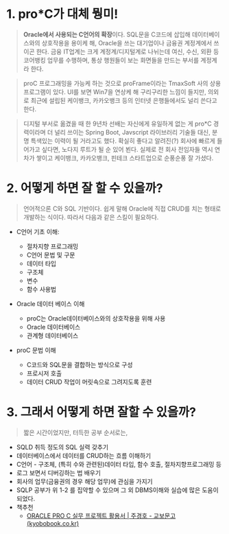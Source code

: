 # 1. pro*C가 대체 뭥미!

> **Oracle에서 사용되는 C언어의 확장**이다. SQL문을 C코드에 삽입해 데이터베이스와의 상호작용을 용이케 해, Oracle을 쓰는 대기업이나 금융권 계정계에서 쓰이곤 한다. 금융 IT업계는 크게 계정계/디지털계로 나뉘는데 여신, 수신, 외환 등 코어뱅킹 업무를 수행하며, 통상 행원들이 보는 화면들을 만드는 부서를 계정계라 한다. 

> proC 프로그래밍을 가능케 하는 것으로 proFrame이라는 TmaxSoft 사의 상용 프로그램이 있다. UI를 보면 Win7을 연상케 해 구리구리한 느낌이 들지만, 의외로 최근에 설립된 케이뱅크, 카카오뱅크 등의 인터넷 은행들에서도 널리 쓴다고 한다. 

> 디지털 부서로 옮겼을 때 한 9년차 선배는 자신에게 유일하게 없는 게 pro*C 경력이라며 더 널리 쓰이는 Spring Boot, Javscript 라이브러리 기술들 대신, 분명 특색있는 이력이 될 거라고도 했다. 확실히 좋다고 알려진(?) 회사에 빠르게 들어가고 싶다면, 노다지 루트가 될 순 있어 뵌다. 실제로 전 회사 전임자들 역시 연차가 쌓이고 케이뱅크, 카카오뱅크, 핀테크 스타트업으로 순풍순풍 잘 가셨다.





# 2. 어떻게 하면 잘 할 수 있을까?

> 언어적으론 C와 SQL 기반이다. 쉽게 말해 Oracle에 직접 CRUD를 치는 형태로 개발하는 식이다. 따라서 다음과 같은 스킬이 필요하다.

- C언어 기초 이해: 
  - 절차지향 프로그래밍
  -  C언어 문법 및 구문
    - 데이터 타입
    - 구조체 
    - 변수
    - 함수 사용법
- Oracle 데이터 베이스 이해
  - proC는 Oracle데이터베이스와의 상호작용을 위해 사용
  - Oracle 데이터베이스
  - 관계형 데이터베이스 

- proC 문법 이해
  -  C코드와 SQL문을 결합하는 방식으로 구성
  -  프로시저 호출
  - 데이터 CRUD 작업이 머릿속으로 그려지도록 훈련



# 3. 그래서 어떻게 하면 잘할 수 있을까?

> 짧은 시간이었지만, 터득한 공부 순서로는,



- SQLD 취득 정도의 SQL 실력 갖추기
- 데이터베이스에서 데이터를 CRUD하는 흐름 이해하기
- C언어 - 구조체, (특히 수와 관련된)데이터 타입, 함수 호출, 절차지향프로그래밍 등
- 로그 보면서 디버깅하는 법 배우기
- 회사의 업무(금융권의 경우 해당 업무)에 관심을 가지기
- SQLP 공부가 위 1-2 를 집약할 수 있으며 그 외 DBMS이해와 실습에 많은 도움이 되었다.
- 책추천
  - [ORACLE PRO C 실무 프로젝트 활용서 | 주경호 - 교보문고 (kyobobook.co.kr)](https://product.kyobobook.co.kr/detail/S000001591770)

